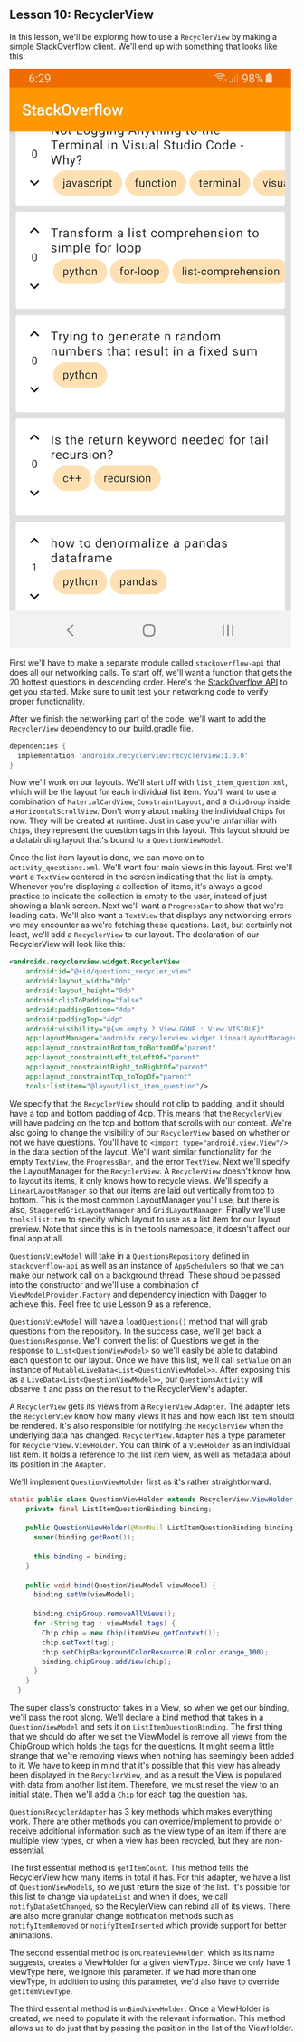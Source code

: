 ## Lesson 10: RecyclerView

In this lesson, we'll be exploring how to use a `RecyclerView` by making a simple StackOverflow 
client. We'll end up with something that looks like this:

![Stack Overflow][StackOverflow]

First we'll have to make a separate module called `stackoverflow-api` that does all our networking 
calls. To start off, we'll want a function that gets the 20 hottest questions in descending order. 
Here's the [StackOverflow API] to get you started. Make sure to unit test your networking code to 
verify proper functionality.

After we finish the networking part of the code, we'll want to add the `RecyclerView` dependency to 
our build.gradle file.

```groovy
dependencies {
  implementation 'androidx.recyclerview:recyclerview:1.0.0'
}
```

Now we'll work on our layouts. We'll start off with `list_item_question.xml`, which will be the 
layout for each individual list item. You'll want to use a combination of `MaterialCardView`, 
`ConstraintLayout`, and a `ChipGroup` inside a `HorizontalScrollView`. Don't worry about making the 
individual `Chip`s for now. They will be created at runtime. Just in case you're unfamiliar with 
`Chip`s, they represent the question tags in this layout. This layout should be a databinding layout 
that's bound to a `QuestionViewModel`.

Once the list item layout is done, we can move on to `activity_questions.xml`. We'll want four main 
views in this layout. First we'll want a `TextView` centered in the screen indicating that the list
is empty. Whenever you're displaying a collection of items, it's always a good practice to indicate 
the collection is empty to the user, instead of just showing a blank screen. Next we'll want a 
`ProgressBar` to show that we're loading data. We'll also want a `TextView` that displays any 
networking errors we may encounter as we're fetching these questions. Last, but certainly not least,
we'll add a `RecyclerView` to our layout. The declaration of our RecyclerView will look like this:

```xml
<androidx.recyclerview.widget.RecyclerView
    android:id="@+id/questions_recycler_view"
    android:layout_width="0dp"
    android:layout_height="0dp"
    android:clipToPadding="false"
    android:paddingBottom="4dp"
    android:paddingTop="4dp"
    android:visibility="@{vm.empty ? View.GONE : View.VISIBLE}"
    app:layoutManager="androidx.recyclerview.widget.LinearLayoutManager"
    app:layout_constraintBottom_toBottomOf="parent"
    app:layout_constraintLeft_toLeftOf="parent"
    app:layout_constraintRight_toRightOf="parent"
    app:layout_constraintTop_toTopOf="parent"
    tools:listitem="@layout/list_item_question"/>
``` 
We specify that the `RecyclerView` should not clip to padding, and it should have a top and bottom 
padding of 4dp. This means that the `RecyclerView` will have padding on the top and bottom that 
scrolls with our content. We're also going to change the visibility of our `RecyclerView` based on 
whether or not we have questions. You'll have to `<import type="android.view.View"/>` in the data 
section of the layout. We'll want similar functionality for the empty `TextView`, the `ProgressBar`,
and the error `TextView`. Next we'll specify the LayoutManager for the `RecyclerView`. A 
`RecyclerView` doesn't know how to layout its items, it only knows how to recycle views. We'll
specify a `LinearLayoutManager` so that our items are laid out vertically from top to bottom. This 
is the most common LayoutManager you'll use, but there is also, `StaggeredGridLayoutManager` and 
`GridLayoutManager`. Finally we'll use `tools:listitem` to specify which layout to use as a list 
item for our layout preview. Note that since this is in the tools namespace, it doesn't affect our 
final app at all.

`QuestionsViewModel` will take in a `QuestionsRepository` defined in `stackoverflow-api` as well as 
an instance of `AppSchedulers` so that we can make our network call on a background thread. These 
should be passed into the constructor and we'll use a combination of `ViewModelProvider.Factory` and
dependency injection with Dagger to achieve this. Feel free to use Lesson 9 as a reference.

`QuestionsViewModel` will have a `loadQuestions()` method that will grab questions from the 
repository. In the success case, we'll get back a `QuestionsResponse`. We'll convert the list of 
Questions we get in the response to `List<QuestionViewModel>` so we'll easily be able to databind 
each question to our layout. Once we have this list, we'll call `setValue` on an instance of 
`MutableLiveData<List<QuestionViewModel>>`. After exposing this as a 
`LiveData<List<QuestionViewModel>>`, our `QuestionsActivity` will observe it and pass on the result
to the RecyclerView's adapter.

A `RecyclerView` gets its views from a `RecylerView.Adapter`. The adapter lets the `RecyclerView` 
know how many views it has and how each list item should be rendered. It's also responsible for 
notifying the `RecyclerView` when the underlying data has changed. `RecyclerView.Adapter` has a type
parameter for `RecyclerView.ViewHolder`. You can think of a `ViewHolder` as an individual list item.
It holds a reference to the list item view, as well as metadata about its position in the `Adapter`.

We'll implement `QuestionViewHolder` first as it's rather straightforward.

```java
static public class QuestionViewHolder extends RecyclerView.ViewHolder {
    private final ListItemQuestionBinding binding;

    public QuestionViewHolder(@NonNull ListItemQuestionBinding binding) {
      super(binding.getRoot());

      this.binding = binding;
    }

    public void bind(QuestionViewModel viewModel) {
      binding.setVm(viewModel);

      binding.chipGroup.removeAllViews();
      for (String tag : viewModel.tags) {
        Chip chip = new Chip(itemView.getContext());
        chip.setText(tag);
        chip.setChipBackgroundColorResource(R.color.orange_100);
        binding.chipGroup.addView(chip);
      }
    }
  }
```

The super class's constructor takes in a View, so when we get our binding, we'll pass the root 
along. We'll declare a bind method that takes in a `QuestionViewModel` and sets it on 
`ListItemQuestionBinding`. The first thing that we should do after we set the ViewModel is remove
all views from the ChipGroup which holds the tags for the questions. It might seem a little strange 
that we're removing views when nothing has seemingly been added to it. We have to keep in mind that 
it's possible that this view has already been displayed in the `RecyclerView`, and as a result the 
View is populated with data from another list item. Therefore, we must reset the view to an initial 
state. Then we'll add a `Chip` for each tag the question has.

`QuestionsRecyclerAdapter` has 3 key methods which makes everything work. There are other methods 
you can override/implement to provide or receive additional information such as the view type of an 
item if there are multiple view types, or when a view has been recycled, but they are non-essential. 

The first essential method is `getItemCount`. This method tells the RecyclerView how many items in 
total it has. For this adapter, we have a list of `QuestionViewModel`s, so we just return the size 
of the list. It's possible for this list to change via `updateList` and when it does, we call 
`notifyDataSetChanged`, so the RecylerView can rebind all of its views. There are also more granular
change notification methods such as `notifyItemRemoved` or `notifyItemInserted` which provide 
support for better animations.

The second essential method is `onCreateViewHolder`, which as its name suggests, creates a 
ViewHolder for a given viewType. Since we only have 1 viewType here, we ignore this parameter. If we
had more than one viewType, in addition to using this parameter, we'd also have to override 
`getItemViewType`.

The third essential method is `onBindViewHolder`. Once a ViewHolder is created, we need to populate 
it with the relevant information. This method allows us to do just that by passing the position in 
the list of the ViewHolder. 

[StackOverflow]: StackOverflow.jpg "StackOverflow"
[StackOverflow API]: https://api.stackexchange.com/docs
